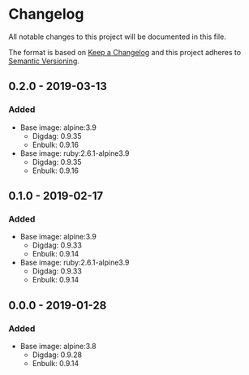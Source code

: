 # Changelog

All notable changes to this project will be documented in this file.

The format is based on [Keep a Changelog](http://keepachangelog.com/) and this project adheres to [Semantic Versioning](http://semver.org/).

## 0.2.0 - 2019-03-13

### Added

- Base image: alpine:3.9
  - Digdag: 0.9.35
  - Enbulk: 0.9.16
- Base image: ruby:2.6.1-alpine3.9
  - Digdag: 0.9.35
  - Enbulk: 0.9.16

## 0.1.0 - 2019-02-17

### Added

- Base image: alpine:3.9
  - Digdag: 0.9.33
  - Enbulk: 0.9.14
- Base image: ruby:2.6.1-alpine3.9
  - Digdag: 0.9.33
  - Enbulk: 0.9.14


## 0.0.0 - 2019-01-28

### Added

- Base image: alpine:3.8
  - Digdag: 0.9.28
  - Enbulk: 0.9.14
